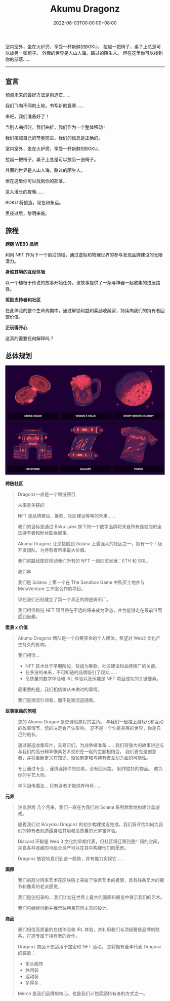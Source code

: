 ﻿---
title: "Akumu Dragonz"
description: "10,000 Akumu Dragonz on ETH"
date: 2022-08-03T00:00:00+08:00
lastmod: 2022-08-03T00:00:00+08:00
draft: false
authors: ["kiki"]
featuredImage: "akumu-dragonz.png"
tags: ["Collectibles","Akumu Dragonz"]
categories: ["nfts"]
nfts: ["Collectibles"]
blockchain: "ETH"
website: "https://akumudragonz.io/"
twitter: "https://twitter.com/akumudragonz"
discord: ""
telegram: ""
github: ""
youtube: ""
twitch: ""
facebook: ""
instagram: ""
reddit: ""
medium: ""
steam: ""
gitbook: ""
googleplay: ""
appstore: ""
status: "Live"
weight: 
lightgallery: true
toc: true
pinned: false
recommend: false
recommend1: false
---
室内室外，坐在火炉旁，享受一杯新鲜的BOKU。
拉起一把椅子，桌子上总是可以放另一张椅子。
外面的世界是人山人海，路过的陌生人。
但在这里你可以找到你的部落......

-------

## 宣言

预测未来的最好方法是创造它......

我们飞向不同的土地，书写新的篇章……

来吧，我们准备好了！

当别人曲折时，我们曲折，我们作为一个整体移动！

我们按照自己的节奏前进，我们的信念是正确的。


室内室外，坐在火炉旁，享受一杯新鲜的BOKU。

拉起一把椅子，桌子上总是可以放另一张椅子。

外面的世界是人山人海，路过的陌生人。

但在这里你可以找到你的部落...


进入漫长的夜晚……

BOKU 将酿造，现在和永远。

黑夜过后，黎明来临。

## 旅程

**跨链 WEB3 品牌**

利用 NFT 作为下一个前沿领域，通过虚拟和物理世界的参与发现品牌建设的无限潜力。

**身临其境的互动体验**

以一个植根于传说的故事开始任务，该故事提供了一条与神器一起收集的进展路径。

**奖励支持者和社区**

在此体验的整个生命周期中，通过解锁利益和奖励收藏家，持续向我们的持有者回馈价值。

**正玩得开心**

这真的需要任何解释吗？

## 总体规划

![image-20220803141612991](image-20220803141612991.png)

**跨链社区**

> Dragonz一直是一个跨链项目
>
> 未来是多链的
>
> NFT 是品牌建设、筹款、社区建设等等的未来......
>
> 我们的目标是通过 Boku Labs 旗下的一个数字品牌将来自所有连锁店的全球持有者和粉丝联合起来。
>
> Akumu Dragonz 让您接触到 Solana 上最强大的社区之一，拥有一个 1 级开发团队，为持有者带来最大价值。
>
> 我们的路线图将推动我们所有的 NFT 一起向前发展：ETH 和 SOL。
>
> 我们早
>
> 我们是 Solana 上第一个在 The Sandbox Game 中购买土地并与 MetaVenture 工作室合作的项目。
>
> 现在我们已经建立了第一个真正的跨链铸币厂。
>
> 我们相信跨链 NFT 项目将在不远的将来成为常态，并为能够走在最前沿而感到自豪。

**愿景 x 价值**

> Akumu Dragonz 团队是一个自筹资金的个人团体，希望对 Web3 文化产生持久的影响。
>
> 我们相信...
>
> - NFT 技术处于早期阶段，将成为筹款、社区建设和品牌推广的关键。
> - 在多链的未来，不可知链的品牌吸引了观众……
> - 高质量的数字体验和 IRL 体验以及乐趣是 NFT 项目成功的关键要素。
>
> 最重要的是，我们相信做从未做过的事情。
>
> 我们是潮流引领者，而不是潮流追随者。

**故事驱动的旅程**

> 您的 Akumu Dragon 是史诗般旅程的主角。 与我们一起踏上游戏化和互动的故事情节，您的决定会产生影响。 这不是一个你是乘客的世界，你是自己的船长。
>
> 通过锻造收集碎片，交易它们，为战争做准备……
> 我们将强大的故事讲述与与我们的高分辨率像素艺术交织在一起的主题相结合。 我们首先是创意者，并将重新定义在知识、理论制定和与持有者互动方面的可能性。
>
> 专业通过专业...
> 谨慎选择你的交易，没有回头路。 制作独特的物品。 成为你的手艺大师。
>
> 学习祖传魔法...
> 只有贤者才能供养母母……

**元界**

> 沙盒游戏
> 几个月来，我们一直在为我们的 Solana 系列默默地构建沙盒游戏。
>
> 随着我们对 Bōryoku Dragonz 的初步构建接近完成，我们将评估如何为我们的持有者创造最身临其境和高质量的元宇宙体验。
>
> Discord 环聊是 Web 3 文化的早期代表，但社区将迁移到更广阔的空间，来自各种收藏的可组合资产可以在其中构建他们的愿景。
>
> Dragonz 敏锐地意识到这一趋势，并有能力实现它......

**画廊**

> 我们的高分辨率艺术在区块链上突破了像素艺术的极限，具有线条艺术的细节和像素的老派感觉。
>
> 我们是创纪录的...
> 我们计划在世界上最大的画廊和展览中展示我们的艺术。
>
> 我们将继续创新并展示独特且前所未见的设计。

**商品**

> 我们相信高质量的在线体验和 IRL 体验，并利用我们与顶级奢侈品牌的联系，打造专属于持有者的合作。
>
> Dragonz 商品不仅适用于加密和 NFT 活动。
> 您将拥有全年代表 Dragonz 的装备：
>
> - 街头服饰
> - 休闲装
> - 运动装
> - 多得多...
>
> Merch 是我们品牌的核心，也是我们计划奖励持有者的方式之一。